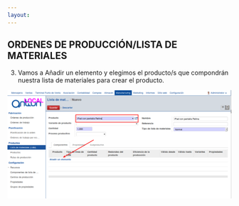 ```yaml
---
layout: 
---
```



## ORDENES DE PRODUCCIÓN/LISTA DE MATERIALES

3. Vamos a Añadir un elemento y elegimos el producto/s que compondrán nuestra lista de materiales para crear el producto.

![Image description](images/img_003.png)
